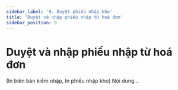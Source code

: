 ```yaml
---
sidebar_label: '9. Duyệt phiếu nhập kho'
title: 'Duyệt và nhập phiếu nhập từ hoá đơn'
sidebar_position: 9
---
```

# Duyệt và nhập phiếu nhập từ hoá đơn
(In biên bản kiểm nhập, In phiếu nhập kho)
Nội dung...
